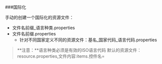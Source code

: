 ###国际化

手动的创建一个国际化的资源文件：
+ 文件名前缀_语言种类.properties
+ 文件名前缀.properties
	+ 针对不同国家定义不同的资源文件：基名_国家代码_语言代码.properties

>**注意：**语言种类必须是有效的ISO语言代码
>默认的资源文件：resource.properties,文件内容:items.控件名=
